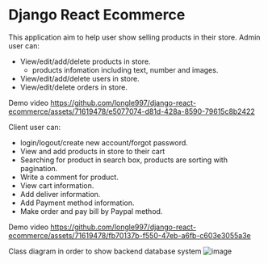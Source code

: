 # Django React Ecommerce

This application aim to help user show selling products in their store.
Admin user can:
- View/edit/add/delete products in store.
  - products infomation including text, number and images.
-  View/edit/add/delete users in store.
-  View/edit/delete orders in store.

Demo video
https://github.com/longle997/django-react-ecommerce/assets/71619478/e5077074-d81d-428a-8590-79615c8b2422



Client user can:
- login/logout/create new account/forgot password.
- View and add products in store to their cart
- Searching for product in search box, products are sorting with pagination.
- Write a comment for product.
- View cart information.
- Add deliver information.
- Add Payment method information.
- Make order and pay bill by Paypal method.


Demo video
https://github.com/longle997/django-react-ecommerce/assets/71619478/fb70137b-f550-47eb-a6fb-c603e3055a3e

Class diagram in order to show backend database system
![image](https://github.com/longle997/django-react-ecommerce/assets/71619478/218bd5ee-634e-44c6-ac3e-75ffb6ab9277)
